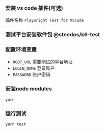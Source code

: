 ### 安装 vs code 插件(可选)

插件名称 `Playwright Test for VSCode`

### 测试平台安装软件包 @steedos/k6-test

### 配置环境变量

- `ROOT_URL` 需要测试的平台地址
- `LOGIN_NAME` 登录账户
- `PASSWORD` 账户密码

### 安装node modules
```
yarn
```

### 运行测试
```
yarn test
```